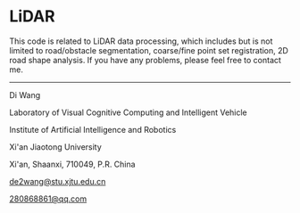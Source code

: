 # LiDAR
This code is related to LiDAR data processing, which includes but is not limited to road/obstacle segmentation, coarse/fine point set registration, 2D road shape analysis.
If you have any problems, please feel free to contact me.

-------------------
Di Wang 

Laboratory of Visual Cognitive Computing and Intelligent Vehicle

Institute of Artificial Intelligence and Robotics

Xi'an Jiaotong University 

Xi'an, Shaanxi, 710049, P.R. China

de2wang@stu.xjtu.edu.cn 

280868861@qq.com
